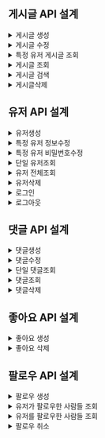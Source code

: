 ## 게시글 API 설계

<details>
<summary>게시글 생성</summary>

<!-- summary 아래 한칸 공백 두어야함 -->

## 00.개요<br>
URL : /posts<br>
HTTP METHOD : POST<br>
설명 : 게시글을 생성하는 API 입니다.<br>


## 01.요청(Request)
### 1.설명

|key|value|
|---|-----|
|Content-type|application/json

### 2. 예시
Content-type : application/json

## c.body

| 키        | 데이터타입  | 설명     |
|----------|--------|--------|
| title    | String | 게시글 제목 |
| content  | String | 게시글 내용 |


### 2. 요청예시
```json
{
   "title" : "오늘도 짜증난다.",
   "content" : "사랑합니다."
}
```

### 3. 응답(Response)
| 키             | 데이터타입  | 설명          |
|---------------|--------|-------------|
| postId        | long   | 생성된 게시글 식별자 |
| userName      | String | 사용자이름       |
| title         | String | 게시글 제목      |
| content       | String | 게시글 내용      |
| likesCount    | int    | 좋아요 수       |
| commentsCount | int    | 댓글 수        |
| createdAt     | LocalDateTime  | 생성날짜        |
| modifiedAt    | LocalDateTime  | 수정날짜  |

### 응답 예시
```json
{
     "postId ": 1,
     "userName" : "이형준",
     "title" : "오늘도 짜증난다.",
     "content" : "사랑합니다.",
     "likesCount" : 90,
     "commentsCount" : 20,
     "createdAt": "2025-05-28 11:06:54",
     "modifiedAt" : "2025-05-28 11:06:54"
}
```
### b. 생성 실패 응답

| 키       | 데이터타입  | 설명  |
|---------|--------|-----|
| status  | int    | 상태코드 |
| message | String | 에러관련 메시지 |

### 실패 응답 예시
```json
{
   "status" : "404",
  //title 없을때
   "message" : "제목을 작성해주세요.",
  //content 없을때
  "message" : "작성글을 작성해주세요."
}
```
</details>
<details>
<summary>게시글 수정</summary>

<!-- summary 아래 한칸 공백 두어야함 -->

## 00.개요<br>
URL : /posts/{postId}<br>
HTTP METHOD : PUT<br>
설명 : 게시글 정보를 수정하는 API입니다.<br>


## 01.요청(Request)
### 1.설명

|key|value|
|---|-----|
|Content-type|application/json

### 2. 예시
Content-type : application/json

## b. URL(경로 변수)

### 1.설명
| 키      | 데이터타입  | 설명      |
|--------|--------|---------|
| PostId | long    | 게시글 식별자 |

```json
localhost:8080/posts/{postId}
```

## c.body

### 1.설명
| 키        | 데이터타입 | 설명     |
|----------|-------|--------|
| title    | String | 게시글 제목 |
| content  | String | 게시글 내용 | 

### 2. 요청예시
```json
{
   "title" : "오늘도 짜증난다2",
   "content" : "사랑합니다2"
}
```

### 3. 응답(Response)
| 키            | 데이터타입  | 설명    |
|--------------|--------|-------|
| postId     | long   | 생성된 게시글 식별자 |
| userName     | String | 사용자이름 |
| title        | String | 게시글 제목 |
| content      | String | 게시글 내용 |
| likesCount   | int    | 좋아요 수 |
| commentsCount    | int    | 댓글 수  |
| createdAt | LocalDateTime  | 생성날짜  |
| modifiedAt | LocalDateTime  | 수정날짜  |

### 응답 예시
```json
{
     "postId" : 1,
     "userName": "이형준",
     "title": "오늘도 짜증난다2",
     "content": "사랑합니다2",
     "likesCount" : 90,
     "commentsCount" : 20,
     "createdAt": "2025-05-28 11:06:54",
     "modifiedAt": "2025-05-28 11:08:54"
}
```
### b. 수정 실패 응답

| 키       | 데이터타입  | 설명  |
|---------|--------|-----|
| status  | int    | 상태코드 |
| message | String | 에러관련 메시지 |

### 실패 응답 예시
```json
{
  //게시글이 없을 시
   "status" : "404",
   "message" : "게시글을 찾을 수 없습니다.",
  //유저가 없을시
   "status" : "403",
   "message" : "작성자만 게시글을 수정할 수 있습니다."
}
```
</details>
<details>
<summary>특정 유저 게시글 조회</summary>

<!-- summary 아래 한칸 공백 두어야함 -->

## 00.개요<br>
URL : /posts/{userId}<br>
HTTP METHOD : GET<br>
설명 : 특정 유저 게시글 정보를 조회하는 API입니다.<br>


## 01.요청(Request)
### 1.설명

|key|value|
|---|-----|
|Content-type|application/json

### 2. 예시
Content-type : application/json

## b. URl(경로 변수)

### 1.설명
| 키      | 데이터타입  | 설명     |
|--------|--------|--------|
| userId | long    | 게시글 식별자 |

```json
localhost:8080/posts/{userId}
```

### 3. 응답(Response)
| 키          | 데이터타입  | 설명          |
|------------|--------|-------------|
| postId     | long      | 생성한 게시글 식별자 |
| userName   | String | 사용자이름       |
| title      | String | 게시글 제목      |
| content    | String | 게시글 내용      |
| likesCount | int    | 좋아요 수       |
| commentsCount   | int    | 댓글 수        |
| createdAt  | LocalDateTime  | 생성날짜        |
| modifiedAt | LocalDateTime  | 수정날짜        |

### 응답 예시
```json
{
     "userId" : 1,
     "userName": "이형준",
     "title": "오늘도 짜증난다2",
     "content": "사랑합니다2",
     "likesCount" : 90,
     "commentsCount " : 20,
     "createdAt": "2025-05-28 11:06:54",
     "modifiedAt": "2025-05-28 11:08:54"
}
```
### b. 조회 실패 응답

| 키       | 데이터타입  | 설명  |
|---------|--------|-----|
| status  | int    | 상태코드 |
| message | String | 에러관련 메시지 |

### 실패 응답 예시
```json
{
   "status" : "404",
   "message" : "해당 유저가 존재하지 않습니다."
}
```
</details>
<details>
<summary>게시글 조회</summary>

<!-- summary 아래 한칸 공백 두어야함 -->

## 00.개요<br>
URL : /posts/page<br>
HTTP METHOD : GET<br>
설명 : 게시글 정보를 조회하는 API입니다.<br>


## 01.요청(Request)
### 1.설명

|key|value|
|---|-----|
|Content-type|application/json

### 2. 예시
Content-type : application/json

## b. URl(경로 변수)

### 1.설명
| 키      | 데이터타입  | 설명      |
|--------|--------|---------|
| page | int    | 페이지 수   |
| size | int    | 페이지 사이즈 |

```json
localhost:8080/posts/page
```

### 3. 응답(Response)
| 키             | 데이터타입     | 설명           |
|---------------|-----------|--------------|
| postId        | long      | 생성된 게시글 식별자  |
| userName      | String    | 사용자이름        |
| title         | String    | 게시글 제목       |
| content       | String    | 게시글 내용       |
| likesCount    | int       | 좋아요 수        |
| commentsCount  | int       | 댓글 수         |
| createdAt     | LocalDateTime | 생성날짜         |
| modifiedAt    | LocalDateTime | 수정날짜         |
| page          | int       | 현재 페이지 수     |
| size          | int       | 페이지 사이즈      |
| totalElements | int       | 모든 페이지 게시글 수 |
| totalPages    | int       | 모든 페이지 수     |

### 응답 예시
```json
   " contents" : [ {
     "postId": 1,
     "userName": "이형준",
     "title": "오늘도 짜증난다",
     "content": "사랑합니다",
     "likesCount" : 90,
     "commentsCount" : 20,
     "createdAt": "2025-05-28 11:06:54",
     "modifiedAt": "2025-05-28 11:08:54"
   },
   {
     "postId": 2,
     "userName": "이형준2",
     "title": "오늘도 짜증난다2",
     "content": "사랑합니다2",
     "likesCount" : 70,
     "commentsCount" : 20,
     "createdAt": "2025-05-28 11:06:54",
     "modifiedAt": "2025-05-28 11:08:54",
   }
],
   "page" : 1,
   "size" : 10,
   "totalElements" : 2,
   "totalPages" : 1
   }
```
</details>
<details>
<summary>게시글 검색</summary>

<!-- summary 아래 한칸 공백 두어야함 -->

## 00.개요<br>
URL : /posts?startDate=20250528&endDate=20250530 <br>
HTTP METHOD : GET<br>
설명 : 게시글 정보를 검색하는 API입니다.<br>


## 01.요청(Request)
### 1.설명

|key|value|
|---|-----|
|Content-type|application/json

### 2. 예시
Content-type : application/json

## b. URl(경로 변수)

### 1.설명
| 키      | 데이터타입  | 설명          |
|--------|--------|-------------|
| startDate | int    | 검색 범위 시작날짜  |
| endDate | int    | 검색 범위 마지막날짜 |

```json
localhost:8080/posts?startDate=20250528&endDate=20250530
```

### 3. 응답(Response)
| 키          | 데이터타입     | 설명          |
|------------|-----------|-------------|
| postId     | long      | 생성된 게시글 식별자 |
| userName   | String    | 사용자이름       |
| title      | String    | 게시글 제목      |
| content    | String    | 게시글 내용      |
| likesCount | int       | 좋아요 수       |
| commentsCount  | int       | 댓글 수        |
| createdAt  | LocalDateTime  | 생성날짜        |
| modifiedAt | LocalDateTime  | 수정날짜        |

### 응답 예시
```json

   "status" : 200,
   {
     "postId": 1,
     "userName": "이형준",
     "title": "오늘도 짜증난다",
     "content": "사랑합니다",
     "likesCount" : 90,
     "commentsCount" : 20,
     "createdAt": "2025-05-28 11:06:54",
     "modifiedAt ": "2025-05-30 11:10:55"
   },
   {
     "postId": 2,
     "userName": "이형준",
     "title": "오늘도 짜증난다2",
     "content": "사랑합니다2",
     "likesCount" : 70,
     "commentsCount" : 20,
     "createdAt": "2025-05-30 11:06:54",
     "modifiedAt ": "2025-05-30 11:10:55"
   }
```
</details>
<details>
<summary>게시글삭제</summary>

<!-- summary 아래 한칸 공백 두어야함 -->

## 00.개요<br>
URL : /posts/{postId}<br>
HTTP METHOD : DELETE<br>
설명 : 단일 게시글 정보를 삭제하는 API 입니다. <br>


## 01.요청(Request)
### 1.설명

|key|value|
|---|-----|
|Content-type|application/json

### 2. 예시
Content-type : application/json

## b. URL(경로 변수)

### 1.설명
| 키      | 데이터타입  | 설명      |
|--------|--------|---------|
| postId | long    | 게시글 식별자 |

```json
localhost:8080/posts/{postId}
```
### b. 생성 실패 응답

| 키       | 데이터타입  | 설명  |
|---------|--------|-----|
| status  | int    | 상태코드 |
| message | String | 에러관련 메시지 |

### 실패 응답 예시
```json
{
  //게시글이 없을시
   "status" : "404",
   "message" : "게시글을 찾을 수 없습니다.",
  //유저가 없을시
   "status" : "403",
   "message" : "작성자만 게시글을 수정할 수 있습니다."
}
```
</details>

## 유저 API 설계
<details>
<summary>유저생성</summary>

<!-- summary 아래 한칸 공백 두어야함 -->

## 00.개요<br>
URL : /users<br>
HTTP METHOD : POST<br>
설명 : 유저를 생성하는 API 입니다.<br>


## 01.요청(Request)
### 1.설명

|key|value|
|---|-----|
|Content-type|application/json

### 2. 예시
Content-type : application/json

## c.body

| 키        | 데이터타입 | 설명    |
|----------|-------|-------|
| userName | String | 사용자이름 |
| email    | String | 사용자 이메일 |
| password |String | 사용자 비밀번호 |

### 2. 요청예시
```json
{
   "userName" : "이형준",
   "email" : "xkrhd3@naver.com",
   "password" : 1234
}
```

### 3. 응답(Response)
| 키         | 데이터타입  | 설명         |
|-----------|--------|------------|
| id        | long   | 생성된 유저 식별자 |
| userName  | String | 사용자이름      |
| email     | String | 사용자 이메일   |
| createdAt  | Timestamp  | 생성날짜        |
| modifiedAt | Timestamp  | 수정날짜        |

### 응답 예시
```json
{
     "id": 1,
     "userName": "이형준",
     "email" : "xkrhd3@naver.com",
     "createdAt" : "2025-05-30 16:00:47",
     "modifiedAt" : "2025-05-30 16:00:47"
}
```
### b. 생성 실패 응답

| 키       | 데이터타입  | 설명  |
|---------|--------|-----|
| status  | int    | 상태코드 |
| message | String | 에러관련 메시지 |

### 실패 응답 예시
```json
{
  //유저이름&이메일&비밀번호 형식에 맞지 않을때
   "status" : "401",
   "message" : "형식을 준수해서 입력해야합니다.",
  //동일한 이메일 등록 시도 시
   "status" : "400",
   "message" : "이미 등록된 이메일입니다."
}
```
</details>
<details>
<summary>특정 유저 정보수정</summary>

<!-- summary 아래 한칸 공백 두어야함 -->

## 00.개요<br>
URL : /users/{userId}<br>
HTTP METHOD : PATCH<br>
설명 : 특정 유저 정보를 수정하는 API입니다.<br>


## 01.요청(Request)
### 1.설명

|key|value|
|---|-----|
|Content-type|application/json

### 2. 예시
Content-type : application/json

## b. URL(경로 변수)

### 1.설명
| 키       | 데이터타입  | 설명 |
|---------|--------|----|
| userId  | long    | 유저 식별자 |

```json
localhost:8080/users/{userId}
```

## c.body

### 1.설명
| 키        | 데이터타입 | 설명       |
|----------|-------|----------|
| userName| String | 사용자 이름   |
| email| String | 사용자 이메일  |
| Password| String | 사용자 비밀번호 |

### 2. 요청예시
```json
{
  "userName": "이형준",
  "email" : "xkrhd5@naver.com",
  "Password" : 12345
}
```

### 3. 응답(Response)
| 키           | 데이터타입  | 설명 |
|-------------|--------|----|
| id        | long   | 생성된 유저 식별자 |
| userName| String | 사용자 이름   |
| email| String | 사용자 이메일  |
| Password| String | 사용자 비밀번호 |

### 응답 예시
```json
{
    "id": 1,
    "userName": "이형준",
    "email" : "xkrhd5@naver.com"
}
```
### b. 수정 실패 응답

| 키       | 데이터타입  | 설명  |
|---------|--------|-----|
| status  | int    | 상태코드 |
| message | String | 에러관련 메시지 |

### 실패 응답 예시
```json
{
   "status" : "404",
   "message" : "해당 유저를 찾을 수 없습니다.",
  //인가 실패
   "status" : "403",
   "message" : "접근 권한이 없습니다."
}
```
</details>
<details>
<summary>특정 유저 비밀번호수정</summary>

<!-- summary 아래 한칸 공백 두어야함 -->

## 00.개요<br>
URL : /users/{userId}<br>
HTTP METHOD : PATCH<br>
설명 : 특정 유저 비밀번호를 수정하는 API입니다.<br>


## 01.요청(Request)
### 1.설명

|key|value|
|---|-----|
|Content-type|application/json

### 2. 예시
Content-type : application/json

## b. URL(경로 변수)

### 1.설명
| 키       | 데이터타입  | 설명 |
|---------|--------|----|
| userId  | int    | 유저 식별자 |

```json
localhost:8080/users/{userId}
```

## c.body

### 1.설명
| 키        | 데이터타입 | 설명         |
|----------|-------|------------|
| savePassword| String | 사용자 기존비밀번호 |
| changePassword| String | 사용자 수정비밀번호 |

### 2. 요청예시
```json
{
  "savePassword": 1234,
  "changePassword" : 12345
}
```

### 3. 응답(Response)
| 키         | 데이터타입  | 설명          |
|-----------|--------|-------------|
| message  | String | 비밀번호 수정 메시지 |

### 응답 예시
```json
{
  "수정 성공"
}
```
### b. 수정 실패 응답

| 키       | 데이터타입  | 설명  |
|---------|--------|-----|
| status  | int    | 상태코드 |
| message | String | 에러관련 메시지 |

### 실패 응답 예시
```json
{
   "status" : "404",
   "message" : "비밀번호가 일치하지 않습니다.",
  //인가 실패 
   "status" : "403",
   "message" : "접근 권한이 없습니다."
}
```
</details>
<details>
<summary>단일 유저조회</summary>

<!-- summary 아래 한칸 공백 두어야함 -->

## 00.개요<br>
URL : /users/{userId}<br>
HTTP METHOD : GET<br>
설명 : 단일 유저 정보를 조회하는 API입니다.<br>


## 01.요청(Request)
### 1.설명

|key|value|
|---|-----|
|Content-type|application/json

### 2. 예시
Content-type : application/json

## b. URL(경로 변수)

### 1.설명
| 키       | 데이터타입  | 설명 |
|---------|--------|----|
| userId  | long    | 유저 식별자 |

```json
localhost:8080/users/{userId}
```

### 3. 응답(Response)
| 키         | 데이터타입  | 설명         |
|-----------|--------|------------|
| id        | long   | 생성된 할일 식별자 |
| userName  | String | 사용자이름      |
| email     | String | 사용자 이메일    |

### 응답 예시
```json
{
     "id": 1,
     "userName" : "이형준",
     "email" : "xkrhd3@naver.com"
}
```
### b. 조회 실패 응답

| 키       | 데이터타입  | 설명  |
|---------|--------|-----|
| status  | int    | 상태코드 |
| message | String | 에러관련 메시지 |

### 실패 응답 예시
```json
{
   "status" : "404",
   "message" : "해당 유저를 찾을 수 없습니다."
}
```
</details>
<details>
<summary>유저 전체조회</summary>

<!-- summary 아래 한칸 공백 두어야함 -->

## 00.개요<br>
URL : /users<br>
HTTP METHOD : GET<br>
설명 : 유저 전체정보를 조회하는 API입니다.<br>


## 01.요청(Request)
### 1.설명

|key|value|
|---|-----|
|Content-type|application/json

### 2. 예시
Content-type : application/json

### 3. 응답(Response)
| 키         | 데이터타입  | 설명 |
|-----------|--------|----|
| id        | long   | 생성된 할일 식별자 |
| userName  | String | 사용자이름 |
| email     | String | 사용자 이메일 |

### 응답 예시
```json

{
   "id": 1,
   "userName" : "이형준",
   "email" : "xkrhd3@naver.com"
},
{
   "id": 2,
   "userName" : "이형준2",
   "email" : "xkrhd4@naver.com"
}
```
### b. 조회 실패 응답

| 키       | 데이터타입  | 설명  |
|---------|--------|-----|
| status  | int    | 상태코드 |
| message | String | 에러관련 메시지 |

### 실패 응답 예시
```json
{
   "status" : "404",
   "message" : "유저를 찾을 수 없습니다."
}
```
</details>
<details>
<summary>유저삭제</summary>

<!-- summary 아래 한칸 공백 두어야함 -->

## 00.개요<br>
URL : /users/{userId}<br>
HTTP METHOD : DELETE<br>
설명 : 단일 유저 정보를 삭제하는 API 입니다. <br>


## 01.요청(Request)
### 1.설명

|key|value|
|---|-----|
|Content-type|application/json

### 2. 예시
Content-type : application/json

## b. URL(경로 변수)

### 1.설명
| 키      | 데이터타입  | 설명 |
|--------|--------|----|
| userId | bigint    | 유저 식별자 |

```json
localhost:8080/schedule/{userId}
```

### b. 삭제 실패 응답

| 키       | 데이터타입  | 설명  |
|---------|--------|-----|
| status  | int    | 상태코드 |
| message | String | 에러관련 메시지 |

### 실패 응답 예시
```json
{
   "status" : "404",
   "message" : "유저를 찾을 수 없습니다."
}
```
</details>
<details>
<summary>로그인</summary>

<!-- summary 아래 한칸 공백 두어야함 -->

## 00.개요<br>
URL : /users/login<br>
HTTP METHOD : GET<br>
설명 : 유저 정보로 로그인하는 API입니다.<br>


## 01.요청(Request)
### 1.설명

|key|value|
|---|-----|
|Content-type|application/json

### 2. 예시
Content-type : application/json

## b. URL(경로 변수)

### 1.설명
| 키       | 데이터타입 | 설명  |
|---------|-----|-----|
| login  | String   | 로그인 |

```json
localhost:8080/users/login
```

## c.body

### 1.설명
| 키   | 데이터타입 | 설명      |
|-----|-----|---------|
| email |  String   | 유저 이메일  |
| Password    | String    | 유저 비밀번호 | 

### 2. 요청예시
```json
{
  "username" : "이형준",
  "Password" : 1234
}
```

### 3. 응답(Response)
| 키         | 데이터타입  | 설명         |
|-----------|--------|------------|
| message  | String | 로그인 메시지    |

### 응답 예시
```json
{
     "로그인에 성공했습니다."
}
```
### b. 로그인 실패 응답

| 키       | 데이터타입  | 설명  |
|---------|--------|-----|
| status  | int    | 상태코드 |
| message | String | 에러관련 메시지 |

### 실패 응답 예시
```json
{
   "status" : "400",
  //비밀번호&이메일 불일치
   "message" : "비밀번호나 이메일이 일치하지 않습니다."
}
```
</details>
<details>
<summary>로그아웃</summary>

<!-- summary 아래 한칸 공백 두어야함 -->

## 00.개요<br>
URL : /users/logout/{userId}<br>
HTTP METHOD : GET<br>
설명 : 유저 정보로 로그아웃하는 API입니다.<br>


## 01.요청(Request)
### 1.설명

|key|value|
|---|-----|
|Content-type|application/json

### 2. 예시
Content-type : application/json

## b.  URL(경로 변수)

### 1.설명
| 키       | 데이터타입  | 설명 |
|---------|--------|----|
| userId  | long    | 유저 식별자 |

```json
localhost:8080/users/logout/{userId}
```

### 3. 응답(Response)
| 키         | 데이터타입  | 설명       |
|-----------|--------|----------|
| message  | String | 로그아웃 메시지 |

### 응답 예시
```json
{
  "로그아웃에 성공했습니다."
}
```
### b. 로그아웃 실패 응답

| 키       | 데이터타입  | 설명  |
|---------|--------|-----|
| status  | int    | 상태코드 |
| message | String | 에러관련 메시지 |

### 실패 응답 예시
```json
{
   "status" : "404",
   "message" : "유저를 찾을 수 없습니다."
}
```
</details>

## 댓글 API 설계

<details>
<summary>댓글생성</summary>

<!-- summary 아래 한칸 공백 두어야함 -->

## 00.개요<br>
URL : /comments<br>
HTTP METHOD : POST<br>
설명 : 댓글를 생성하는 API 입니다.<br>


## 01.요청(Request)
### 1.설명

|key|value|
|---|-----|
|Content-type|application/json

### 2. 예시
Content-type : application/json

## c.body

| 키               | 데이터타입 | 설명 |
|-----------------|-------|----|
| commentContents | String | 댓글 |

### 2. 요청예시
```json
{
   "commentContents" : "스프링 어렵다...인생"
}
```

### 3. 응답(Response)
| 키      | 데이터타입  | 설명        |
|--------|--------|-----------|
| id     | long | 댓글 고유 식별자 |
| Comment |String| 생성 댓글     |

### 응답 예시
```json
{
     "id" : 1,
     "Comment" : "스프링 어렵다...인생"
}
```
### b. 생성 실패 응답

| 키       | 데이터타입  | 설명  |
|---------|--------|-----|
| status  | int    | 상태코드 |
| message | String | 에러관련 메시지 |

### 실패 응답 예시
```json
{
   "status" : "404",
   "message" : "댓글을 찾을 수 없습니다."
}
```
</details>
<details>
<summary>댓글수정</summary>

<!-- summary 아래 한칸 공백 두어야함 -->

## 00.개요<br>
URL : /comments/{commentId}<br>
HTTP METHOD : PUT<br>
설명 : 댓글 정보를 수정하는 API입니다.<br>


## 01.요청(Request)
### 1.설명

|key|value|
|---|-----|
|Content-type|application/json

### 2. 예시
Content-type : application/json

## b. URL(경로 변수)

### 1.설명
| 키 | 데이터타입  | 설명        |
|---|--------|-----------|
| commentId  | long   | 댓글 고유 식별자 |

```json
localhost:8080/comments/{commentId}
```

## c.body

### 1.설명
| 키        | 데이터타입 | 설명 |
|----------|-------|----|
| comment | String | 댓글 |

### 2. 요청예시
```json
{
  "comment" : "스프링 어렵다...인생2"
}
```

### 3. 응답(Response)
| 키            | 데이터타입  | 설명        |
|--------------|--------|-----------|
| id           | long | 댓글 고유 식별자 |
| comment |String| 생성 댓글     |

### 응답 예시
```json
{
    "id" : 1,
    "comment" : "스프링 어렵다...인생2"
}
```
### b. 수정 실패 응답

| 키       | 데이터타입  | 설명  |
|---------|--------|-----|
| status  | int    | 상태코드 |
| message | String | 에러관련 메시지 |

### 실패 응답 예시
```json
{
   "status" : "404",
   "message" : "댓글을 찾을 수 없습니다."
}
```
</details>
<details>
<summary>단일 댓글조회</summary>

<!-- summary 아래 한칸 공백 두어야함 -->

## 00.개요<br>
URL : /comments/{commentId}<br>
HTTP METHOD : GET<br>
설명 : 단일 댓글 정보를 조회하는 API입니다.<br>


## 01.요청(Request)
### 1.설명

|key|value|
|---|-----|
|Content-type|application/json

### 2. 예시
Content-type : application/json

## b. URL(경로 변수)

### 1.설명
| 키         | 데이터타입  | 설명     |
|-----------|--------|--------|
| commentId | long    | 댓글 식별자 |

```json
localhost:8080/comments/{commentId}
```

### 3. 응답(Response)
| 키            | 데이터타입  | 설명        |
|--------------|--------|-----------|
| id           | long | 댓글 고유 식별자 |
| comment |String| 생성 댓글     |

### 응답 예시
```json
{
    "id" : 1,
    "comment" : "스프링 어렵다...인생"
}
```
### b. 조회 실패 응답

| 키       | 데이터타입  | 설명  |
|---------|--------|-----|
| status  | int    | 상태코드 |
| message | String | 에러관련 메시지 |

### 실패 응답 예시
```json
{
   "status" : "404",
   "message" : "댓글을 찾을 수 없습니다."
}
```
</details>
<details>
<summary>댓글조회</summary>

<!-- summary 아래 한칸 공백 두어야함 -->

## 00.개요<br>
URL : /comments<br>
HTTP METHOD : GET<br>
설명 : 댓글 정보를 조회하는 API입니다.<br>


## 01.요청(Request)
### 1.설명

|key|value|
|---|-----|
|Content-type|application/json

### 2. 예시
Content-type : application/json

### 3. 응답(Response)
| 키          | 데이터타입  | 설명        |
|------------|--------|-----------|
| id         | long | 댓글 고유 식별자 |
| comment    |String| 생성 댓글     |

### 응답 예시
```json
{
   "id" : 1,
   "comment" : "스프링 어렵다...인생"
},
{
   "id" : 2,
   "comment" : "스프링 어렵다...인생2"
}
```
### b. 조회 실패 응답

| 키       | 데이터타입  | 설명  |
|---------|--------|-----|
| status  | int    | 상태코드 |
| message | String | 에러관련 메시지 |

### 실패 응답 예시
```json
{
   "status" : "404",
   "message" : "댓글을 찾을 수 없습니다."
}
```
</details>
<details>
<summary>댓글삭제</summary>

<!-- summary 아래 한칸 공백 두어야함 -->

## 00.개요<br>
URL : /comments/{commentid}<br>
HTTP METHOD : DELETE<br>
설명 : 단일 댓글 정보를 삭제하는 API 입니다. <br>


## 01.요청(Request)
### 1.설명

|key|value|
|---|-----|
|Content-type|application/json

### 2. 예시
Content-type : application/json

## b. URL(경로 변수)

### 1.설명
| 키       | 데이터타입  | 설명 |
|---------|--------|----|
| commentid  | long    | 유저 식별자 |

```json
localhost:8080/comments/{commentid}
```

### b. 삭제 실패 응답

| 키       | 데이터타입  | 설명  |
|---------|--------|-----|
| status  | int    | 상태코드 |
| message | String | 에러관련 메시지 |

### 실패 응답 예시
```json
{
   "status" : "404",
   "message" : "댓글을 찾을 수 없습니다."
}
```
</details>

## 좋아요 API 설계

<details>
<summary>좋아요 생성</summary>

<!-- summary 아래 한칸 공백 두어야함 -->

## 00.개요<br>
URL : /likes<br>
HTTP METHOD : POST<br>
설명 : 좋아요를 생성하는 API 입니다.<br>


## 01.요청(Request)
### 1.설명

|key|value|
|---|-----|
|Content-type|application/json

### 2. 예시
Content-type : application/json

## c.body

| 키               | 데이터타입 | 설명  |
|-----------------|-------|-----|
| likeCount | Long   | 좋아요 |

### 2. 요청예시
```json
{
   "likeCount" : 999999
}
```

### 3. 응답(Response)
| 키       | 데이터타입  | 설명         |
|---------|--------|------------|
| id           | Long | 좋아요 고유 식별자 | 
| likeCount   | Long   | 좋아요        |


### 응답 예시
```json
{
     "id" : 1,
     "likeCount" : 999999
}
```
### b. 생성 실패 응답

| 키       | 데이터타입  | 설명  |
|---------|--------|-----|
| status  | int    | 상태코드 |
| message | String | 에러관련 메시지 |

### 실패 응답 예시
```json
{
   "status" : "404",
   "message" : "좋아요를 찾을 수 없습니다."
}
```
</details>
<details>
<summary>좋아요 삭제</summary>

<!-- summary 아래 한칸 공백 두어야함 -->

## 00.개요<br>
URL : /likes/{likeId}<br>
HTTP METHOD : DELETE<br>
설명 : 좋아요를 삭제하는 API 입니다. <br>


## 01.요청(Request)

### 1.설명

|key|value|
|---|-----|
|Content-type|application/json

### 2. 예시
Content-type : application/json

## b. URL(경로 변수)

### 1.설명
| 키       | 데이터타입  | 설명 |
|---------|--------|----|
| likeId  | Long    | 유저 식별자 |

### 2. 요청예시
```json
localhost:8080/likes/{likeId}
```
### b. 삭제 실패 응답

| 키       | 데이터타입  | 설명  |
|---------|--------|-----|
| status  | int    | 상태코드 |
| message | String | 에러관련 메시지 |

### 실패 응답 예시
```json
{
   "status" : "404",
   "message" : "좋아요를 찾을 수 없습니다."
}
```
</details>

## 팔로우 API 설계

<details>
<summary>팔로우 생성</summary>

<!-- summary 아래 한칸 공백 두어야함 -->

## 00.개요<br>
URL : /follows/{targetUserId}<br>
HTTP METHOD : POST<br>
설명 : 팔로우를 생성하는 API 입니다.<br>


## 01.요청(Request)
### 1.설명

|key|value|
|---|-----|
|Content-type|application/json

### 2. 예시
Content-type : application/json

## b. URL(경로 변수)

### 1.설명
| 키            | 데이터 타입 | 설명          |
|---------------|--------------|-------------|
| targetUserId  | Long         | 팔로우할 유저의 Id |

### 2. 요청예시
```json
localhost:8080/follows/{targetUserId}
```

### 3. 응답(Response)
| 키      | 데이터타입  | 설명         |
|--------|--------|------------|
| follow | String   | 팔로우 상태 메시지 |


### 응답 예시
```json
{
     "follow" : "팔로우 성공하였습니다."
}
```
### b. 생성 실패 응답

| 키       | 데이터타입  | 설명  |
|---------|--------|-----|
| status  | int    | 상태코드 |
| message | String | 에러관련 메시지 |

### 실패 응답 예시
```json
{
   "status" : "404",
   "message" : "팔로우를 할 수 없는 유저입니다."
}
```
</details>
<details>
<summary>유저가 팔로우한 사람들 조회</summary>

<!-- summary 아래 한칸 공백 두어야함 -->

## 00.개요<br>
URL : /follows/following<br>
HTTP METHOD : GET<br>
설명 : 유저가 팔로우한 사람들을 조회하는 API 입니다. <br>


## 01.요청(Request)
### 1.설명

|key|value|
|---|-----|
|Content-type|application/json

### 2. 예시
Content-type : application/json

## b. URL (경로 변수)

### 1.설명
| 키       | 데이터타입  | 설명      |
|---------|--------|---------|
| following  | String | 팔로우한 사람 |

```json
localhost:8080/follow/following
```

### 3. 응답(Response)
| 키 | 데이터타입 | 설명         |
|--|------|------------|
| username1 | String     | 팔로우한 유저    |
| username2 | String     | 팔로우한 유저    |
| username3 | String     | 팔로우한 유저    |

### 응답 예시
```json
{
    "username1" : "홍길동",
    "username2" : "이형준",
    "username3" : "아기공룡둘리"
}
```
### b. 조회 실패 응답

| 키       | 데이터타입  | 설명  |
|---------|--------|-----|
| status  | int    | 상태코드 |
| message | String | 에러관련 메시지 |

### 실패 응답 예시
```json
{
   "status" : "404",
   "message" : "팔로우한 사람이 없습니다."
}
```
</details>
<details>
<summary>유저를 팔로우한 사람들 조회</summary>

<!-- summary 아래 한칸 공백 두어야함 -->

## 00.개요<br>
URL : /follows/followers<br>
HTTP METHOD : GET<br>
설명 : 유저를 팔로우한 사람들을 조회하는 API 입니다. <br>


## 01.요청(Request)
### 1.설명

|key|value|
|---|-----|
|Content-type|application/json

### 2. 예시
Content-type : application/json

## b. URL(경로 변수)

### 1.설명
| 키       | 데이터타입  | 설명      |
|---------|--------|---------|
| followers  | String | 팔로우한 유저 |

```json
localhost:8080/follows/followers
```

### 3. 응답(Response)
| 키 | 데이터타입 | 설명         |
|--|------|------------|
| username1 | String     | 팔로우한 유저    |
| username2 | String     | 팔로우한 유저    |
| username3 | String     | 팔로우한 유저    |


### 응답 예시
```json
{
    "username1" : "길동",
    "username2" : "형준",
    "username3" : "아기공룡희동이"
  }
}
```
### b. 조회 실패 응답

| 키       | 데이터타입  | 설명  |
|---------|--------|-----|
| status  | int    | 상태코드 |
| message | String | 에러관련 메시지 |

### 실패 응답 예시
```json
{
   "status" : "404",
   "message" : "팔로우한 사람이 없습니다."
}
```
</details>
<details>
<summary>팔로우 취소</summary>

<!-- summary 아래 한칸 공백 두어야함 -->

## 00.개요<br>
URL : /follows/{followId}<br>
HTTP METHOD : DELETE<br>
설명 : 단일 댓글 정보를 삭제하는 API 입니다. <br>


## 01.요청(Request)
### 1.설명

|key|value|
|---|-----|
|Content-type|application/json

### 2. 예시
Content-type : application/json

## b. Param(파라미터 값이 필요한 경우)

### 1.설명
| 키       | 데이터타입  | 설명      |
|---------|--------|---------|
| followId  | Long | 팔로우 식별자 |

```json
localhost:8080/follows/{followId}
```

### 3. 응답(Response)
| 키 | 데이터타입 | 설명         |
|--|------|------------|
| follow | String     | 팔로우 상태 메시지 |

### 응답 예시
```json
{
    "follow" : "팔로우 취소하였습니다."
}
```
### b. 생성 실패 응답

| 키       | 데이터타입  | 설명  |
|---------|--------|-----|
| status  | int    | 상태코드 |
| message | String | 에러관련 메시지 |

### 실패 응답 예시
```json
{
   "status" : "404",
   "message" : "팔로우한 사람이 없습니다."
}
```
</details>

